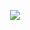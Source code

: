 <p align="center">
   <a href=""><img src="http://readme-typing-svg.herokuapp.com?font=Arial+Black&size=50&pause=1000&color=26ff67&width=550&height=75&lines=Hi%2c+I'm+Ornisha">
</p>
